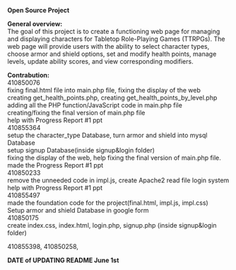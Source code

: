**Open Source Project**  

**General overview:**  
The goal of this project is to create a functioning web page for managing and displaying characters for Tabletop Role-Playing Games (TTRPGs). 
The web page will provide users with the ability to select character types, choose armor and shield options, set and modify health points, manage levels, update ability scores, and view corresponding modifiers.  

**Contrabution:**    
410850076   
fixing final.html file into main.php file, fixing the display of the web  
creating get_health_points.php, creating get_health_points_by_level.php  
adding all the PHP function/JavaScript code in main.php file  
creating/fixing the final version of main.php file  
help with Progress Report #1 ppt  
410855364    
setup the character_type Database, turn armor and shield into mysql Database  
setup signup Database(inside signup&login folder)  
fixing the display of the web, help fixing the final version of main.php file.  
made the Progress Report #1 ppt       
410850233  
remove the unneeded code in impl.js, create Apache2 read file login system    
help with Progress Report #1 ppt    
410855497   
made the foundation code for the project(final.html, impl.js, impl.css)   
Setup armor and shield Database in google form  
410850175  
create index.css, index.html, login.php, signup.php (inside signup&login folder)  

410855398, 410850258,   


**DATE of UPDATING README June 1st**
